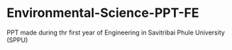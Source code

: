 # Environmental-Science-PPT-FE
PPT made during thr first year of Engineering in Savitribai Phule University (SPPU)
